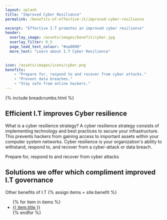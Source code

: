 ```yaml
---
layout: splash 
title: "Improved Cyber Resilience"
permalink: /benefits-of-effective-it/improved-cyber-resilience

excerpt: "Effective I.T promotes an improved cyber resilience"
header:
  overlay_image: /assets/images/benefit/cyber.jpg
  overlay_filter: 0.5 
  page_lead_text_colour: "#aa0000"
  more_text: "Learn about I.T Cyber Resilience"

  
icon: /assets/images/icons/cyber.png
benefits:
    - "Prepare for, respond to and recover from cyber attacks."
    - "Prevent data breaches."
    - "Stay safe from online hackers."
---
```


{% include breadcrumbs.html %}

## Efficient I.T improves Cyber resilience

What is a cyber resilience strategy?
A cyber resilience strategy consists of implementing technology and best practices to secure your infrastructure. This prevents hackers from gaining access to important assets within your computer system networks. Cyber resilience is your organization's ability to withstand, respond to, and recover from a cyber-attack or data breach.

Prepare for, respond to and recover from cyber attacks

## Solutions we offer which compliment improved I.T governance

Other benefits of I.T
{% assign items = site.benefit %}
<ul class="">
    {% for item in items %}
        <li><a href="{{ item.url }}">{{ item.title }}</a></li>
    {% endfor %}
</ul>
